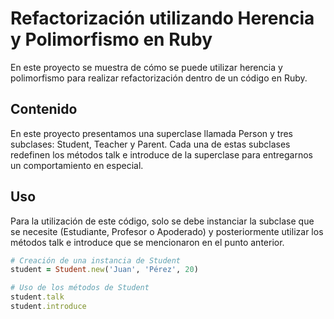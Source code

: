 # Refactorización utilizando Herencia y Polimorfismo en Ruby

En este proyecto se muestra de cómo se puede utilizar herencia y polimorfismo para realizar refactorización dentro de un código en Ruby.

## Contenido

En este proyecto presentamos una superclase llamada Person y tres subclases: Student, Teacher y Parent. Cada una de estas subclases redefinen los métodos talk e introduce de la superclase para entregarnos un comportamiento en especial.

## Uso

Para la utilización de este código, solo se debe instanciar la subclase que se necesite (Estudiante, Profesor o Apoderado) y posteriormente utilizar los métodos talk e introduce que se mencionaron en el punto anterior.

```ruby
# Creación de una instancia de Student
student = Student.new('Juan', 'Pérez', 20)

# Uso de los métodos de Student
student.talk
student.introduce
